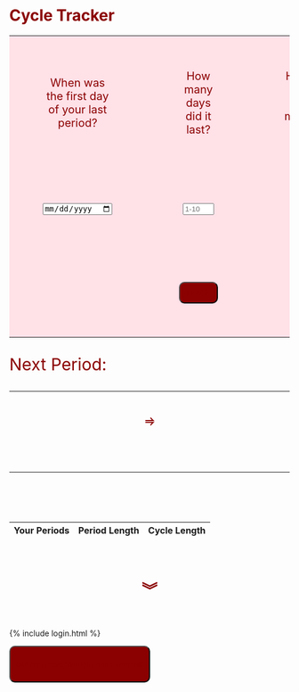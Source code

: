 <head>
<style>
.none {
  display: none;
}
span {
<<<<<<< HEAD
=======
  color: dark red;
>>>>>>> 3f160589d10c4b0ecb1b99750d2fb637819db077
  font-size: 30px;
}
h1 .title {
  color: darkred;
}
button {
  padding: 10px;
  background-color: darkred;
  border-radius: 10px;
  text-align: center;
  justify-content: center;
  color: darkred;
}
input {
  color: black;
}
.tracker td {
  padding: 60px;
  width: 33.3%;
  text-align: center;
  color: darkred;
  font-size: 20px;
  border: none;
}
.tracker {
  background-color: #ffe1e8;
  border: none;
}
.date td {
  padding: 20px;
  width: 250px;;
}
.unhealthy {
  display: inline-block;
  font-size: 20px;
  border-color: darkred;
  padding: 20px;
  color: darkred;
}
a {
  color: black;
}
a.hover a.focus {
  background: none;
}
</style>
</head>
<body>


<h1 style="color:darkred;" >Cycle Tracker</h1>


<div>
  <form class="tracker">
    <table align="center" style="border:none;">
      <tr id="q">
        <td>When was the first day of your last period?</td>
        <td>How many days did it last?</td>
        <td>How long is your usual menstrual cycle?</td>
      </tr>
      <tr id="input">
        <td><input type="date" id="lastperiod" required></td>
        <td><input type="number" id="periodlength" step="1" min="1" max="10" placeholder="1-10" required/></td>
        <td><input type="number" id="cyclelength" step="1" min="10" max="50" placeholder="10-50" required/></td>
      </tr>
      <tr>
        <td></td>
        <td>
          <button class="track" type="button" onclick="printDate(); addData()">
            TRACK
          </button>
        </td>
      </tr>
    </table>
  </form>
</div>
<div class="date">
  <p style="font-size: 30px; color: darkred;">Next Period:</p>
  <table>
    <tr>
      <td>
        <span id="nextperiod"></span>
      </td>
      <td>
        <p style="text-align: center; color: darkred; font-weight:bolder; font-size: 20px;">&#x2964;</p>
      </td>
      <td>
        <span id="nextperiodend"></span>
      </td>
    </tr>
    <tr>
      <td>
        <span id="nextperiod2"></span>
      </td>
    </tr>
  </table>
  <br>
  <span class="unhealthy" id="unhealthy"></span>
</div>
<script>
  function printDate() {
    const x = document.getElementById("lastperiod").value;
    var y = document.getElementById("cyclelength").value;
    const z = document.getElementById("periodlength").value;
    var resDate = new Date(x);
    resDate.setDate(resDate.getDate() + parseInt(y));
    var year = resDate.getUTCFullYear();
    var month = resDate.getUTCMonth() + 1;
    var startdate = resDate.getUTCDate();
    const periodstart = `${month}/${startdate}/${year}`;
    document.getElementById("nextperiod").innerHTML = periodstart
    var enddate = resDate.getUTCDate() + parseInt(z);
    const periodend = `${month}/${enddate}/${year}`
    document.getElementById("nextperiodend").innerHTML = periodend
    //startdate = enddate + parseInt(y);
    //document.getElementById("nextperiod2").innerHTML = startdate;
    if(parseInt(z) <= 2) {
      document.getElementById("unhealthy").innerHTML = "NOTICE: Your period is abnormally short. This may be a sign of some health concerns.   <a href=\"https://www.everydayhealth.com/pms/short-periods.aspx#:~:text=A%20short%20menstrual%20period%20might,even%20a%20serious%20medical%20problem.\">Learn More</a>" ;
    }
  }
</script>
<table>
  <thead>
  <tr>
    <th>Your Periods</th>
    <th>Period Length</th>
    <th>Cycle Length</th>
  </tr>
  </thead>
  <tbody id="periodresult">
    <!-- javascript generated data -->
  </tbody>
</table>
<script>
  // prepare HTML result container for new output
  const resultContainer = document.getElementById("periodresult");
  // prepare URL's to allow easy switch from deployment and localhost
  // const url = "http://localhost:8087/api/periods"
  const url = "http://flowhealth.duckdns.org/api/periods"
  const create_fetch = url + '/create';
  const read_fetch = url + "/";
  // Load users on page entry
  read_users();
  // Display User Table, data is fetched from Backend Database
  function read_users() {
    // prepare fetch options
    const read_options = {
      method: 'GET', // *GET, POST, PUT, DELETE, etc.
      mode: 'cors', // no-cors, *cors, same-origin
      cache: 'default', // *default, no-cache, reload, force-cache, only-if-cached
      credentials: 'omit', // include, *same-origin, omit
      headers: {
        'Content-Type': 'application/json'
      },
    };
    // fetch the data from API
    fetch(read_fetch, read_options)
      // response is a RESTful "promise" on any successful fetch
      .then(response => {
        // check for response errors
        if (response.status !== 200) {
            const errorMsg = 'Database read error: ' + response.status;
            console.log(errorMsg);
            const tr = document.createElement("tr");
            const td = document.createElement("td");
            td.innerHTML = errorMsg;
            tr.appendChild(td);
            resultContainer.appendChild(tr);
            return;
        }
        // valid response will have json data
        response.json().then(data => {
            console.log(data);
            for (let row in data) {
              console.log(data[row]);
              add_row(data[row]);
            }
        })
    })
    // catch fetch errors (ie ACCESS to server blocked)
    .catch(err => {
      console.error(err);
      const tr = document.createElement("tr");
      const td = document.createElement("td");
      td.innerHTML = err;
      tr.appendChild(td);
      resultContainer.appendChild(tr);
    });
  }
  function create_user(nextP, periodL, cycleL){
    const body = {
        // nextperiod: document.getElementById("lastperiod").value,
        // periodlength: document.getElementById("periodlength").value,
        // cyclelength: document.getElementById("cyclelength").value,
        nextperiod: nextP,
        periodlength: periodL,
        cyclelength: cycleL,
        nextovulation: "ov",
    };
    //alert(body.toString());
    const requestOptions = {
        method: 'POST',
        body: JSON.stringify(body),
        headers: {
            "content-type": "application/json",
            'Authorization': 'Bearer my-token',
        },
    };
    // URL for Create API
    // Fetch API call to the database to create a new user
    fetch(create_fetch, requestOptions)
      .then(response => {
        // trap error response from Web API
        if (response.status !== 200) {
          const errorMsg = 'Database create error: ' + response.status;
          console.log(errorMsg);
          const tr = document.createElement("tr");
          const td = document.createElement("td");
          td.innerHTML = errorMsg;
          tr.appendChild(td);
          resultContainer.appendChild(tr);
          return;
        }
        // response contains valid result
        response.json().then(data => {
            console.log(data);
            // add_row(data);
        })
    })
  }
  function add_row(data) {
    const tr = document.createElement("tr");
    const nextperiod = document.createElement("td");
    const periodlength = document.createElement("td");
    const cyclelength = document.createElement("td");
    // obtain data that is specific to the API
    nextperiod.innerHTML = data.nextperiod;
    periodlength.innerHTML = data.periodlength;
    cyclelength.innerHTML = data.cyclelength;
    console.log(data)
    // add HTML to container
    tr.appendChild(nextperiod);
    tr.appendChild(periodlength);
    tr.appendChild(cyclelength);
    resultContainer.appendChild(tr);
   
  }
  function addData(){
    if(document.getElementById("lastperiod").value&&document.getElementById("periodlength").value&&document.getElementById("cyclelength").value)
      myData = {"nextperiod": document.getElementById("lastperiod").value, "periodlength": document.getElementById("periodlength").value, "cyclelength": document.getElementById("cyclelength").value};
    add_row(myData);
    // alert("before post");
    create_user(myData.nextperiod, myData.periodlength, myData.cyclelength);
    // alert("after post");
    }


</script>
<br>
  <h1 style="text-align: center; color: darkred;" >&#65086;</h1>
<br>


{% include login.html %}


<button action="javascript:" onclick="openForm()">
  <p style="color: darkred;">Get reminders through phone or email!</p>
</button>


</body>